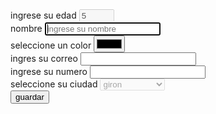 <!DOCTYPE html>
<html lang="en">
  <head>
    <meta charset="UTF-8" />
    <meta name="viewport" content="width=device-width, initial-scale=1.0" />
    <title>formulario</title>
  </head>

  <body>
    <form action="controlador" method="get">
      <label for="edad">ingrese su edad</label>
      <input
        type="number"
        step="1"
        min="0"
        max="20"
        value="5"
        name="edad"
        disabled
      />
      <div>
        <label for="nombre">nombre</label>
        <input
          type="text"
          name="nombre"
          required
          placeholder="ingrese su nombre"
          id="nombre"
          autofocus
          autocomplete="off"
        />
      </div>
      <div>
        <label for="color">seleccione un color</label>
        <input type="color" id="color" />
      </div>
      <div>
        <label for="email">ingres su correo</label>
        <input type="email" id="email" required />
      </div>
      <div>
        <label for="numero">ingrese su numero</label>
        <input type="text" id="numero" pattern="[0-9] {0,10}" />
      </div>
      <div>
        <label for="ciudad">seleccione su ciudad</label>
        <select name="ciudad" id="ciudad" disabled>
          <option value="1">giron</option>
          <option value="2">bucaramanga</option>
          </select>
      </div>
      <button type="submit">guardar</button>
    </form>
  </body>
</html>
